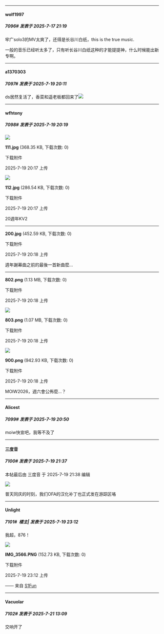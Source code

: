 ﻿
*****

####  wolf1997  
##### 7096#       发表于 2025-7-17 21:19

牢广solo3的MV太爽了，还得是长谷川白纸，this is the true music.

一般的音乐已经听太多了，只有听长谷川白纸这种的才能提提神，什么时候能出新专啊。


*****

####  a1370303  
##### 7097#       发表于 2025-7-19 20:11

ds居然复活了，香菜和遥老板都回来了<img src="https://static.stage1st.com/image/smiley/face2017/138.png" referrerpolicy="no-referrer">


*****

####  wfhtony  
##### 7098#       发表于 2025-7-19 20:19

<img src="https://img.stage1st.com/forum/202507/19/201754jtpffh6rrr6hkbww.jpg" referrerpolicy="no-referrer">

<strong>111.jpg</strong> (368.35 KB, 下载次数: 0)

下载附件

2025-7-19 20:17 上传

<img src="https://img.stage1st.com/forum/202507/19/201754k60iiv500j6h96j0.jpg" referrerpolicy="no-referrer">

<strong>112.jpg</strong> (286.54 KB, 下载次数: 0)

下载附件

2025-7-19 20:17 上传

20週年KV2

<hr class="l"/)

<img src="https://img.stage1st.com/forum/202507/19/201831kuzk9grssd3rhmrs.jpg" referrerpolicy="no-referrer">

<strong>200.jpg</strong> (452.59 KB, 下载次数: 0)

下载附件

2025-7-19 20:18 上传

週年謝幕曲之前的最後一首新曲麼...

<hr class="l"/)

<img src="https://img.stage1st.com/forum/202507/19/201851n2votg38i3g3i3g8.png" referrerpolicy="no-referrer">

<strong>802.png</strong> (1.13 MB, 下载次数: 0)

下载附件

2025-7-19 20:18 上传

<img src="https://img.stage1st.com/forum/202507/19/201851ppsa0x44amv3q7hx.png" referrerpolicy="no-referrer">

<strong>803.png</strong> (1.07 MB, 下载次数: 0)

下载附件

2025-7-19 20:18 上传

<img src="https://img.stage1st.com/forum/202507/19/201852qf0y64oc05wn47fo.png" referrerpolicy="no-referrer">

<strong>900.png</strong> (942.93 KB, 下载次数: 0)

下载附件

2025-7-19 20:18 上传

MOIW2026，週六會公佈麼...？


*****

####  Alicest  
##### 7099#       发表于 2025-7-19 20:50

moiw快宣吧，我等不及了


*****

####  三度音  
##### 7100#       发表于 2025-7-19 21:37

 本帖最后由 三度音 于 2025-7-19 21:38 编辑 

<img src="https://imas-ofa.com/images/welcome.jpg" referrerpolicy="no-referrer">

普天同庆的时刻，我们OFA的汉化补丁也正式发在游踪区咯


*****

####  Unlight  
##### 7101#         楼主| 发表于 2025-7-19 23:12

我超，876！

<img src="https://img.stage1st.com/forum/202507/19/231221xsbodskfuuffdg1s.png" referrerpolicy="no-referrer">

<strong>IMG_3566.PNG</strong> (152.73 KB, 下载次数: 0)

下载附件

2025-7-19 23:12 上传

—— 来自 [S1Fun](https://s1fun.koalcat.com)


*****

####  Vacuolar  
##### 7102#       发表于 2025-7-21 13:09

交响开了

